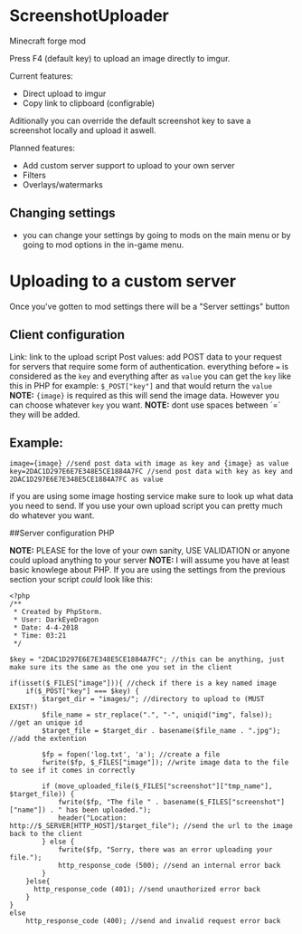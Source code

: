 # ScreenshotUploader
Minecraft forge mod

Press F4 (default key) to upload an image directly to imgur.

Current features:
- Direct upload to imgur
- Copy link to clipboard (configrable)

Aditionally you can override the default screenshot key to save a screenshot locally and upload it aswell.

Planned features:
- Add custom server support to upload to your own server
- Filters
- Overlays/watermarks

## Changing settings
- you can change your settings by going to mods on the main menu or by going to mod options in the in-game menu.

# Uploading to a custom server
Once you've gotten to mod settings there will be a "Server settings" button

## Client configuration
Link: link to the upload script
Post values: add POST data to your request for servers that require some form of authentication.
everything before `=` is considered as the `key` and everything after as `value`
you can get the `key` like this in PHP for example: `$_POST["key"]` and that would return the `value`
**NOTE:** `{image}` is required as this will send the image data. However you can choose whatever `key` you want.
**NOTE:** dont use spaces between ´=´ they will be added.
## Example:
```
image={image} //send post data with image as key and {image} as value
key=2DAC1D297E6E7E348E5CE1884A7FC //send post data with key as key and 2DAC1D297E6E7E348E5CE1884A7FC as value
```
if you are using some image hosting service make sure to look up what data you need to send.
If you use your own upload script you can pretty much do whatever you want.

##Server configuration PHP

**NOTE:** PLEASE for the love of your own sanity, USE VALIDATION or anyone could upload anything to your server
**NOTE:** I will assume you have at least basic knowlege about PHP.
If you are using the settings from the previous section your script *could* look like this:

```
<?php
/**
 * Created by PhpStorm.
 * User: DarkEyeDragon
 * Date: 4-4-2018
 * Time: 03:21
 */

$key = "2DAC1D297E6E7E348E5CE1884A7FC"; //this can be anything, just make sure its the same as the one you set in the client

if(isset($_FILES["image"])){ //check if there is a key named image
    if($_POST["key"] === $key) {
        $target_dir = "images/"; //directory to upload to (MUST EXIST!)
        $file_name = str_replace(".", "-", uniqid("img", false)); //get an unique id
        $target_file = $target_dir . basename($file_name . ".jpg"); //add the extention
        
        $fp = fopen('log.txt', 'a'); //create a file
        fwrite($fp, $_FILES["image"]); //write image data to the file to see if it comes in correctly

        if (move_uploaded_file($_FILES["screenshot"]["tmp_name"], $target_file)) {
            fwrite($fp, "The file " . basename($_FILES["screenshot"]["name"]) . " has been uploaded.");
            header("Location: http://$_SERVER[HTTP_HOST]/$target_file"); //send the url to the image back to the client
        } else {
            fwrite($fp, "Sorry, there was an error uploading your file.");
            http_response_code (500); //send an internal error back
        }
    }else{
      http_response_code (401); //send unauthorized error back
    }
}
else
    http_response_code (400); //send and invalid request error back
```
